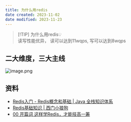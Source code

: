 ```yaml
---
title: 为什么用redis
date created: 2023-11-02
date modified: 2023-11-23
---
```

> [!TIP] 为什么用redis💡  
>  读写性能优异， 读可以达到11wqps, 写可以达到8wqps

## 二大维度，三大主线

![image.png](http://image.clickear.top/20231123143929.png)

## 资料

+ [Redis入门 - Redis概念和基础 | Java 全栈知识体系](https://pdai.tech/md/db/nosql-redis/db-redis-introduce.html)
+ [Redis基础知识 | 西门小狼狗](http://helloworld.center/docs/mashibing/07.redis/01.redis-base.html#_1-%E7%AE%80%E4%BB%8B)
+ [00 开篇词 这样学Redis，才能技高一筹](https://learn.lianglianglee.com/%e4%b8%93%e6%a0%8f/Redis%20%e6%a0%b8%e5%bf%83%e6%8a%80%e6%9c%af%e4%b8%8e%e5%ae%9e%e6%88%98/00%20%20%e5%bc%80%e7%af%87%e8%af%8d%20%20%e8%bf%99%e6%a0%b7%e5%ad%a6Redis%ef%bc%8c%e6%89%8d%e8%83%bd%e6%8a%80%e9%ab%98%e4%b8%80%e7%ad%b9.md)
